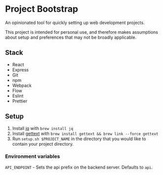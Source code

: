# Project Bootstrap
An opinionated tool for quickly setting up web development projects.

This project is intended for personal use, and therefore makes assumptions about setup and preferences that may not be broadly applicable.

## Stack
* React
* Express
* Git
* npm
* Webpack
* Flow
* Eslint
* Prettier

## Setup
1. Install [jq](https://stedolan.github.io/jq/download/) with `brew install jq`
1. Install [gettext](https://www.gnu.org/software/gettext/manual/html_node/envsubst-Invocation.html) with `brew install gettext && brew link --force gettext`
1. Run `setup.sh $PROJECT_NAME` in the directory that you would like to contain your project directory.

### Environment variables
`API_ENDPOINT` - Sets the api prefix on the backend server. Defaults to `api`.
